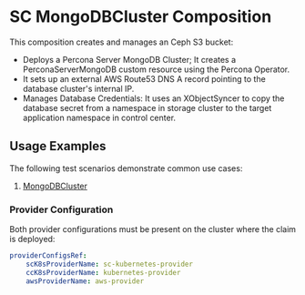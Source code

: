 # SC MongoDBCluster Composition

This composition creates and manages an Ceph S3 bucket:
- Deploys a Percona Server MongoDB Cluster; It creates a PerconaServerMongoDB custom resource using the Percona Operator.
- It sets up an external AWS Route53 DNS A record pointing to the database cluster's internal IP.
- Manages Database Credentials: It uses an XObjectSyncer to copy the database secret from a namespace in storage cluster to the target application namespace in control center.

## Usage Examples

The following test scenarios demonstrate common use cases:

1. [MongoDBCluster](test/scenarios/standard/claim.yaml)

### Provider Configuration

Both provider configurations must be present on the cluster where the claim is deployed:

```yaml
providerConfigsRef:
    scK8sProviderName: sc-kubernetes-provider
    ccK8sProviderName: kubernetes-provider
    awsProviderName: aws-provider
```
